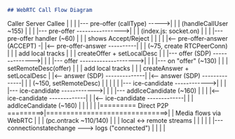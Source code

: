 ```markdown
## WebRTC Call Flow Diagram

```
Caller                          Server                          Callee
  |                               |                               |
  |--- pre-offer (callType) ----->|                               |
  |   (handleCallUser ~155)       |                               |
  |                               |--- pre-offer ---------------->|
  |                               |   (index.js: socket.on)       |
  |                               |                               |--- pre-offer handler (~60)
  |                               |                               |   shows Accept/Reject
  |                               |                               |
  |                               |<-- pre-offer-answer (ACCEPT) -|
  |<-- pre-offer-answer ----------|                               |
  |   (~75, create RTCPeerConn)   |                               |
  |   add local tracks            |                               |
  |   createOffer + setLocalDesc  |                               |
  |--- offer (SDP) -------------->|                               |
  |                               |--- offer -------------------->|
  |                               |                               |--- on "offer" (~130)
  |                               |                               |   setRemoteDesc(offer)
  |                               |                               |   add local tracks
  |                               |                               |   createAnswer + setLocalDesc
  |                               |<-- answer (SDP) --------------|
  |<-- answer (SDP) --------------|                               |
  |   (~150, setRemoteDesc)       |                               |
  |                               |                               |
  |--- ice-candidate ------------>|                               |
  |                               |--- ice-candidate ------------>|
  |                               |                               |--- addIceCandidate (~160)
  |                               |                               |
  |<-- ice-candidate -------------|                               |
  |<-- ice-candidate -------------|                               |
  |   addIceCandidate (~160)      |                               |
  |                               |                               |
  |========= Direct P2P =========>|==============================>|
  |   Media flows via WebRTC      |                               |
  |   (pc.ontrack ~110/140)       |                               |
  |   local <-> remote streams    |                               |
  |                               |                               |
  |--- connectionstatechange ---> logs ("connected")              |
  |                               |                               |
```
